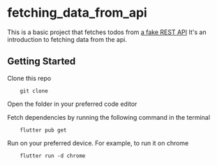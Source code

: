 # fetching_data_from_api

This is a basic project that fetches todos from [a fake REST API](https://jsonplaceholder.typicode.com/todos)
It's an introduction to fetching data from the api. 

## Getting Started

Clone this repo

```
    git clone 
```

Open the folder in your preferred code editor

Fetch dependencies by running the following command in the terminal
```
    flutter pub get
```

Run on your preferred device. For example, to run it on chrome
```
    flutter run -d chrome
```